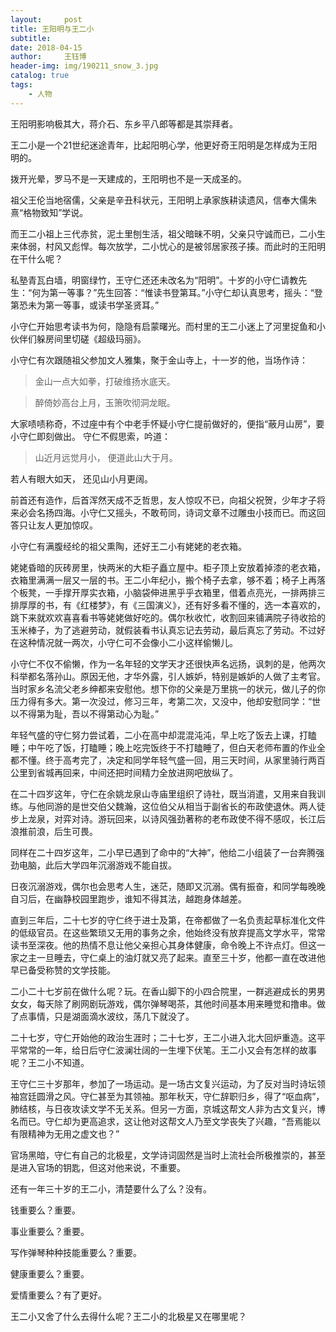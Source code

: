 ```yaml
--- 
layout:     post 
title: 王阳明与王二小
subtitle:  
date: 2018-04-15
author:     王钰博 
header-img: img/190211_snow_3.jpg
catalog: true
tags:
    - 人物
--- 
```


王阳明影响极其大，蒋介石、东乡平八郎等都是其崇拜者。

王二小是一个21世纪迷途青年，比起阳明心学，他更好奇王阳明是怎样成为王阳明的。

拨开光晕，罗马不是一天建成的，王阳明也不是一天成圣的。

祖父王伦当地宿儒，父亲是辛丑科状元，王阳明上承家族耕读遗风，信奉大儒朱熹“格物致知”学说。

而王二小祖上三代赤贫，泥土里刨生活，祖父暗昧不明，父亲只守诚而已，二小生来体弱，村风又彪悍。每次放学，二小忧心的是被邻居家孩子揍。而此时的王阳明在干什么呢？

私塾青瓦白墙，明窗绿竹，王守仁还还未改名为“阳明”。十岁的小守仁请教先生：“何为第一等事？”先生回答：“惟读书登第耳。”小守仁却认真思考，摇头：“登第恐未为第一等事，或读书学圣贤耳。”

小守仁开始思考读书为何，隐隐有启蒙曙光。而村里的王二小迷上了河里捉鱼和小伙伴们躲房间里切磋《超级玛丽》。

小守仁有次跟随祖父参加文人雅集，聚于金山寺上，十一岁的他，当场作诗：

> 金山一点大如拳，打破维扬水底天。

> 醉倚妙高台上月，玉箫吹彻洞龙眠。

大家啧啧称奇，不过座中有个中老手怀疑小守仁提前做好的，便指“蔽月山房”，要小守仁即刻做出。 守仁不假思索，吟道：

> 山近月远觉月小， 便道此山大于月。
> 
若人有眼大如天， 还见山小月更阔。

前首还有造作，后首浑然天成不乏哲思，友人惊叹不已，向祖父祝贺，少年才子将来必会名扬四海。小守仁又摇头，不敢苟同，诗词文章不过雕虫小技而已。而这回答只让友人更加惊叹。

小守仁有满腹经纶的祖父熏陶，还好王二小有姥姥的老衣箱。

姥姥昏暗的灰砖房里，快两米的大柜子矗立屋中。柜子顶上安放着掉漆的老衣箱，衣箱里满满一层又一层的书。王二小年纪小，搬个椅子去拿，够不着；椅子上再落个板凳，一手撑开厚实衣箱，小脑袋伸进黑乎乎衣箱里，借着点亮光，一排两排三排厚厚的书，有《红楼梦》，有《三国演义》，还有好多看不懂的，选一本喜欢的，跳下来就欢欢喜喜看书等姥姥做好吃的。偶尔秋收忙，收割回来铺满院子待收拾的玉米棒子，为了逃避劳动，就假装看书认真忘记去劳动，最后真忘了劳动。不过好在这种情况就一两次，小守仁可不会像小二小这样偷懒儿。

小守仁不仅不偷懒，作为一名年轻的文学天才还很快声名远扬，讽刺的是，他两次科举都名落孙山。原因无他，才华外露，引人嫉妒，特别是嫉妒的人做了主考官。当时家乡名流父老乡绅都来安慰他。想下你的父亲是万里挑一的状元，做儿子的你压力得有多大。第一次没过，修习三年，考第二次，又没中，他却安慰同学：“世以不得第为耻，吾以不得第动心为耻。”

年轻气盛的守仁努力尝试着，二小在高中却混混沌沌，早上吃了饭去上课，打瞌睡；中午吃了饭，打瞌睡；晚上吃完饭终于不打瞌睡了，但白天老师布置的作业全都不懂。终于高考完了，决定和同学年轻气盛一回，用三天时间，从家里骑行两百公里到省城再回来，中间还把时间精力全放进网吧放纵了。

在二十四岁这年，守仁在余姚龙泉山寺庙里组织了诗社，既当消遣，又用来自我训练。与他同游的是世交伯父魏瀚，这位伯父从相当于副省长的布政使退休。两人徒步上龙泉，对弈对诗。游玩回来，以诗风强劲著称的老布政使不得不感叹，长江后浪推前浪，后生可畏。

同样在二十四岁这年，二小早已遇到了命中的“大神”，他给二小组装了一台奔腾强劲电脑，此后大学四年沉溺游戏不能自拔。

日夜沉溺游戏，偶尔也会思考人生，迷茫，随即又沉溺。偶有振奋，和同学每晚晚自习后，在幽静校园里跑步，谁知不得其法，越跑身体越差。

直到三年后，二十七岁的守仁终于进士及第，在帝都做了一名负责起草标准化文件的低级官员。在这些繁琐又无用的事务之余，他始终没有放弃提高文学水平，常常读书至深夜。他的热情不息让他父亲担心其身体健康，命令晚上不许点灯。但这一家之主一旦睡去，守仁桌上的油灯就又亮了起来。直至三十岁，他都一直在改进他早已备受称赞的文学技能。

二小二十七岁前在做什么呢？玩。在香山脚下的小四合院里，一群逃避成长的男男女女，每天除了刷网剧玩游戏，偶尔弹琴喝茶，其他时间基本用来睡觉和撸串。做了点事情，只是湖面滴水波纹，荡几下就没了。

二十七岁，守仁开始他的政治生涯时；二十七岁，王二小进入北大回炉重造。这平平常常的一年，给日后守仁波澜壮阔的一生埋下伏笔。王二小又会有怎样的故事呢？王二小不知道。

王守仁三十岁那年，参加了一场运动。是一场古文复兴运动，为了反对当时诗坛领袖宫廷圆滑之风。守仁甚至为其领袖。那年秋天，守仁辞职归乡，得了“呕血病”，肺结核，与日夜攻读文学不无关系。但另一方面，京城这帮文人非为古文复兴，博名而已。守仁却为更高追求，这让他对这帮文人乃至文学丧失了兴趣，“吾焉能以有限精神为无用之虚文也？”

官场黑暗，守仁有自己的北极星，文学诗词固然是当时上流社会所极推崇的，甚至是进入官场的钥匙，但这对他来说，不重要。

还有一年三十岁的王二小，清楚要什么了么？没有。

钱重要么？重要。

事业重要么？重要。

写作弹琴种种技能重要么？重要。

健康重要么？重要。

爱情重要么？有了更好。

王二小又舍了什么去得什么呢？王二小的北极星又在哪里呢？
